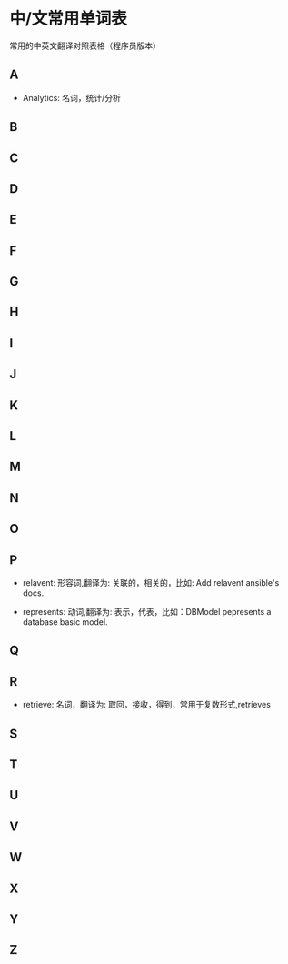# 中/文常用单词表

常用的中英文翻译对照表格（程序员版本）

## A

- Analytics:  名词，统计/分析

## B

## C

## D

## E

## F

## G

## H

## I

## J

## K

## L

## M

## N

## O

## P

- relavent: 形容词,翻译为: 关联的，相关的，比如: Add relavent ansible's docs.

- represents: 动词,翻译为: 表示，代表，比如：DBModel pepresents a database basic model.

## Q

## R

- retrieve: 名词，翻译为: 取回，接收，得到，常用于复数形式,retrieves

## S

## T

## U

## V

## W

## X

## Y

## Z
